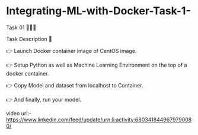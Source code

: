# Integrating-ML-with-Docker-Task-1-

Task 01 👨🏻‍💻

Task Description 📄

👉 Launch Docker container image of CentOS image.


👉 Setup Python as well as Machine Learning Environment on the top of a docker container.


👉 Copy Model and dataset from localhost to Container.


👉 And finally, run your model.

video url:- https://www.linkedin.com/feed/update/urn:li:activity:6803418449679790080/
